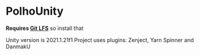 # PolhoUnity
**Requires [Git LFS](https://git-lfs.github.com/)** so install that

Unity version is 2021.1.21f1
Project uses plugins: Zenject, Yarn Spinner and DanmakU
